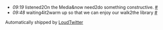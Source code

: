 <html><body><ul class="loudtwitter"><li><em>09:19</em> listened2On the Media&amp;now need2do something constructive. <a href="http://twitter.com/merrill517/statuses/1327037937">#</a></li> <li><em>09:48</em> waiting4it2warm up so that we can enjoy our walk2the library <a href="http://twitter.com/merrill517/statuses/1327136091">#</a></li></ul>Automatically shipped by <a href="http://www.loudtwitter.com">LoudTwitter</a></body></html>